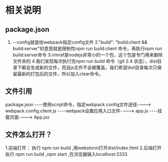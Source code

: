 # 相关说明

## package.json
1. --config就是给webpack指定config文件
2."build": "build:client && build:server"的意思就是限制性npm run build:client 命令，再执行npm run build:server命令
3.rimraf是nodejs非常小的一个包，这个包是专门用来删除文件夹的
4.我们发现每次执行完npm run build 命令（git 2.4 状态），dist目录下都会生成新的文件，而且js文件不会被覆盖。我们希望dist目录每次只保留最新的打包后的文件，所以加入clear命令。

## 文件引用
package.json ----使用script命令，指定webpack config文件途径----> webpack.config.client.js ----webpack设置应用入口文件----> app.js ----挂载页面----> App.jsx

## 文件怎么打开？
1.前端打开：
执行 npm run build ,用webstorm打开dist/index.html
2.后端打开
执行 npm run build ,npm start ,在浏览器输入localhost:3333